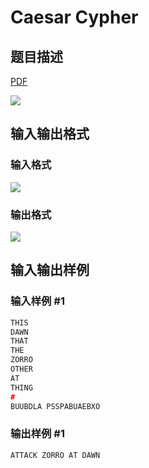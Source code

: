 # Caesar Cypher

## 题目描述

[problemUrl]: https://uva.onlinejudge.org/index.php?option=com_onlinejudge&Itemid=8&category=7&page=show_problem&problem=495

[PDF](https://uva.onlinejudge.org/external/5/p554.pdf)

![](https://cdn.luogu.com.cn/upload/vjudge_pic/UVA554/81310d2815e9e0c99fbd77bb608a11a542a29ca1.png)

## 输入输出格式

### 输入格式

![](https://cdn.luogu.com.cn/upload/vjudge_pic/UVA554/9745006612518aa425475cb4ed4755e78c0878e5.png)

### 输出格式

![](https://cdn.luogu.com.cn/upload/vjudge_pic/UVA554/8c5fb0ef1fa690e29e7b303ba69d6d0dc51a8f84.png)

## 输入输出样例

### 输入样例 #1

```cpp
THIS
DAWN
THAT
THE
ZORRO
OTHER
AT
THING
#
BUUBDLA PSSPABUAEBXO
```


### 输出样例 #1

```cpp
ATTACK ZORRO AT DAWN
```


